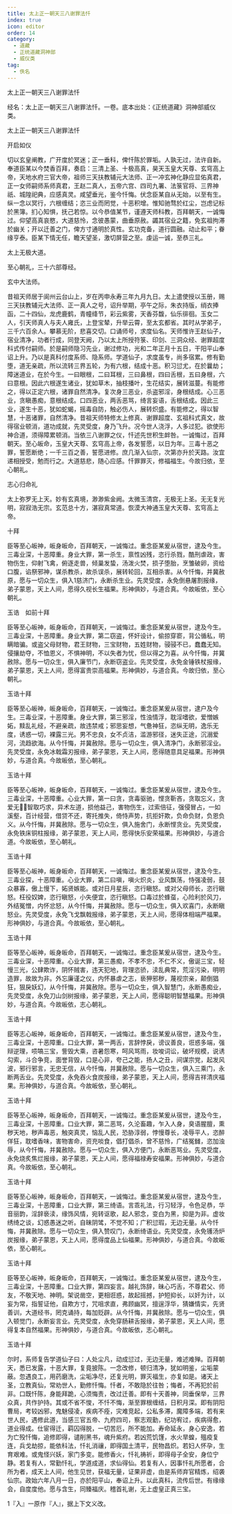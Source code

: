 ```yaml
---
title: 太上正一朝天三八谢罪法忏
index: true
icon: editor
order: 14
category:
  - 道藏
  - 正统道藏洞神部
  - 威仪类
tag:
  - 佚名
---
```


太上正一朝天三八谢罪法忏  

经名：太上正一朝天三八谢罪法忏。一卷。底本出处：《正统道藏》洞神部威仪类。  

太上正一朝天三八谢罪法忏  

开启如仪  

切以玄皇阐教，广开度於冥迷；正一垂科，俾忏陈於罪垢。人孰无过，法许自新。奉道臣某以今焚香百拜，奏启：三清上圣、十极高真，昊天玉皇大天尊、玄穹高上帝，天地水府三官大帝，祖师三天扶教辅元大法师、正一冲玄神化静应显佑真君，正一女师嗣师系师真君，王赵二真人，五帝六宫、四司九署、法箓官将、三界神祇、城隍祀典，应感真灵。咸望垂光，鉴今忏悔。伏念臣某自从无始，以至有生。纵一念以冥行，六根缠结；恣三业而罔觉，十恶积增。惟知驰骛於红尘，岂虑记标於黑簿。扪心知惧，抚己若惊。以今恭值某节，谨遵天师科教，百拜朝天，一诚悔过。仰望高真哀愍，大道慈怜，念彼愚蒙，曲垂原赦。蠲其宿业之籍，免玄祖拘滞於幽关；开以迁善之门，俾方寸通明於真性。玄功克备，道行圆融。动止和平；眷缘亨泰。臣某下情无任，瞻天望圣，激切屏营之至。虔运一诚，至恭三礼。  

太上无极大道。  

至心朝礼，三十六部尊经。  

玄中大法师。  

昔祖天师居于阆州云台山上，岁在丙申永寿三年九月九日。太上遣使授以玉册，赐三天扶教辅元大法师、正一真人之号，诏升举期，亭午之际，朱衣持版，绡衣捧函，二十四仙，龙虎鹿鹤，青幢绛节，彩云紫雾，天香芬馥，仙乐徘徊。玉女二人，引天师真人与夫人雍氏，上登宝辇，升举云霄，至太玄都省。其时从学弟子，三千六百余人。攀慕无阶，悲喜交切。口诵师号，求度仙名。天师惟许王赵仙子，宿业清净，功者行成，同登天阙，乃以太上所授符箓、印剑、三洞众经、谢罪超度科式传付嗣师。於是嗣师隐习先业，谢过修功，光和二年正月十五日，干阳平山奉诏上升。乃以是真科付度系师、隐系师。学道仙子，求度虽专，尚多宿累。修有勤堕，道无亲疏，所以流转三界五轮，为有六根，结成十恶。积习愆尤，在於曩劫；障迷道业，在於今生。一曰眼根，二曰耳根，三曰鼻根，四曰舌根，五曰身根，六曰意根。因此六根遂生诸业，犹如草木，抽枝播叶，生花结实，展转滋蔓。有能修之，得以正定六根，诸罪自然清净。复次身三恶业，杀盗邪淫，身根结成。心三恶业，贪瞋愚痴，意根结成。口四恶业，两舌恶骂，绮言妄语，舌根结成。因此三业，遂生十恶，犹如蛇蝎，摇毒自防，触必伤人，展转炽盛。有能修之，得以智慧，十恶诸罪，自然清净。昔祖天师特修太上修真、谢罪超度、玄祖科式真文，故得宿业顿消，道功成就，先灵受度，身乃飞升。况今世人浇浮，人多过犯。欲使形神合道，须得障累顿消。当依三八谢罪之仪，忏述先世积生衅咎。一诚悔过，百拜朝天。至心皈命，玉皇大天尊、玄穹高上帝，各发誓愿，以日为年。三毒十恶之罪，誓愿断绝；一千三百之善，誓愿进修。庶几渐入仙宗，次第亦升於天路。汝宜递相授受，勉而行之。大道慈悲，随心应感。忏罪罪灭，修福福生。今故归依，至心朝礼。  

志心归命礼  

太上弥罗无上天。妙有玄真境，渺渺紫金阙。太微玉清宫，无极无上圣。无无复光明，寂寂浩无宗。玄范总十方，湛寂真常道。恢漠大神通玉皇大天尊、玄穹高上帝。  

十拜  

臣等至心皈神，皈身皈命，百拜朝天，一诚悔过。重念臣某爰从宿世，逮及今生。三毒业深，十恶障重。身业大罪，第一杀生，禀性凶残，恣行杀戮，酷刑虐政，害物伤生，仰射飞禽，俯逐走兽，倾巢发蛰，汤泼火焚，损子堕胎，烹雏破卵，资给口腹，谄祭邪神，谋杀教杀，故杀误杀，展转轮回，互相杀害。从今忏悔，并冀赦原，愿与一切众生，俱入1慈济门，永断杀生业。先灵受度，永免倒悬屠割报缘，弟子蒙恩，天上人间，愿得久视长生福果。形神俱妙，与道合真。今故皈依，至心朝礼。  

玉诰　如前十拜  

臣等至心皈神，皈身皈命，百拜朝天，一诚悔过。重念臣某爰从宿世，逮及今生。三毒业深，十恶障重。身业大罪，第二窃盗，怀奸设计，偷掠穿窬，背公循私，明瞒暗骗。或盗父母财物，君王财物，三宝财物，五姓财物，骎骎不已，蠢蠢无知。侵攘劫夺，不恤恩义，不惧神明，不以失者为忧，但以得之为喜。从今忏悔，并冀赦除。愿与一切众生，俱入廉节门，永断窃盗业。先灵受度，永免金锤铁杖报缘，弟子蒙恩，天上人间，愿得富贵崇高福果。形神俱妙，与道合真。今故归依，至心朝礼。  

玉诰十拜  

臣等至心皈神，皈身皈命，百拜朝天，一诚悔过。重念臣某爰从宿世，逮户及今生。三毒业深，十恶障重。身业大罪，第三邪淫，性浊情浮，耽淫嗜欲，爱憎嫉妬，黩乱礼经，不避亲疏，故违禁戒；邪思妄想，气惫神狂，恣纵无明，逸乐无度，诱惑一切，裸露三光。男不忠良，女不贞洁，滥游邪径，迷失正途，沉溺爱河，流趋欲海。从今忏悔，并冀赦除。愿与一切众生，俱入清净门，永断邪淫业。先灵受度，永免冰戟霜刃报缘，弟子蒙恩，天上人间，愿得随意具足福果。形神俱妙，与道合真。今故皈依，至心朝礼。  

玉诰十拜  

臣等至心皈神，皈身皈命，百拜朝天，一诚悔过。重念臣某爰从宿世，逮及今生。三毒业深，十恶障重。心业大罪，第一曰贪，贪毒驱驰，悭贪靳吝，贪取忘义，贪爱无，智取巧求，异术左道，损他益己，害物伤生，过索倍征，强侵冒占，一如溪壑，百计经营，借贷不还，寄托推失，倚恃声势，抗拒奸欺，负命负财，负恩负义。从今忏悔，并冀赦除。愿与一切众生，俱入施舍门，永断悭贪业。先灵受度，永免铁床铜柱报缘，弟子蒙恩，天上人间，愿得快乐安荣福果。形神俱妙，与道合道。今故皈依，至心朝礼。  

玉诰十拜  

臣等至心皈神，皈身皈命，百拜朝天，一诚悔过。重念臣某爰从宿世，逮及今生。三毒业探，十恶障重。心业大罪，第二曰嗔，嗔火炽炎，业风飘荡，恃强凌弱，鼓众暴寡，傲上慢下，妬贤嫉能。或对日月星辰，恣行瞋怒。或对父母师长，恣行瞋怒。枉役奴婢，恣行瞋怒，小失便宜，恣行瞋怒。口毒过於蜂虿，心险利於风刀，外结冤憎，内怀忿怒，从今忏悔，并冀赦除。愿与一切众生，俱入欢喜门，永断瞋怒业。先灵受度，永免飞戈飘戟报缘，弟子蒙恩，天上人间，愿得体相端严福果。形神俱妙，与道合真。今故皈依，至心朝礼。  

玉诰十拜  

臣等至心皈神，皈身皈命，百拜朝天，一诚悔过。重念臣某爰从宿世，逮及今生。三毒业深，十恶障重。心业大罪，第三愚痴，不孝不忠，不仁不义，傲诞三宝，轻慢三光，公肆欺诈，阴怀贼害，违天犯地，背理恣骄，渎乱典常，荒淫污染，明明造罪，故故为非。外忘廉谨之仪，内怀暴虐之志，亵狎邪秽，蔑视宗亲，颠倒猖狂，狠戾妖幻，从今忏悔，并冀赦除。愿与一切众生，俱入智慧门，永断愚痴业，先灵受度，永免刀山剑树报缘，弟子蒙恩，天上人间，愿得聪明智慧福果。形神俱妙，与道合真。今故皈依，志心朝礼。  

玉诰十拜  

臣等志心皈神，皈身皈命，百拜朝天，一诚悔过。重念臣某爰从宿世，逮及今生，三毒业深，十恶障重。口业大罪，第一两舌，言辞悖戾，谤议善良，诳惑多端，强辩逆理，唝嗃三宝，訾毁大乘，咨暑怨寒，呵风骂雨，妆唆词讼，破坏规模，说诱勾索，斗合争竞，面誉背毁，口是心非，夸己之能，扬人之丑，间谋宗党，起发风波，邪行邪言，无忠无信，从今忏悔，并冀赦除。愿与一切众生，俱入三乘门，永断两舌业。先灵受度，永免吞火食炭报缘，弟子蒙恩，天上人间，愿得吉祥清庆福果。形神俱妙，与道合真。今故皈依，至心朝礼。  

玉诰十拜  

臣等至心皈神，皈身皈命，百拜朝天，一诚悔过。重念臣某爰从宿世，逮及今生，三毒业深，十恶障重。口业大罪，第二恶骂，久沦畜趣，乍入人身，臭语腥膻，熏秽天地，秽声毒恶，触突真灵，恼乱人民，恐胁淳弱，悖慢尊长，凌辱平人，恣醉佯狂，耽嗜香味，害物害命，资充啖食，倡打倡杀，曾不慈怜，广结冤雠，恣加浊辱，从今忏悔，并冀赦除。愿与一切众生，俱入方便门，永断恶骂业。先灵受度，永免烧炙焦烂报缘，弟子蒙恩，天上人间，愿得福禄寿安福果。形神俱妙，与道合真。今故皈依，至心朝礼。  

玉诰十拜  

臣等至心皈神，皈身皈命，百拜朝天，一诚悔过。重念臣某爰从宿世，逮及今生，三毒业深，十恶障重，口业大罪，第三绮语。言乖礼法，行习轻浮，令色足恭，华音丽韵，淫辞亵渎，缘饰风情，宛转讴歌，起人邪念，变白为黑，抑是为非。虚妆绣绮之谈，幻惑愚迷之听。自昧阴骘，不觉不知；广积愆瑕，无边无量。从今忏悔，并冀赦除。愿与一切众生，俱入赞叹门，永断绮语业。先灵受度，永免镬汤炉炭报缘，弟子蒙恩，天上人间，愿得度品上仙福果。形神俱妙，与道合真。今故皈依，至心朝礼。  

玉诰十拜  

臣等至心皈神，皈身皈命，百拜朝天，一诚悔过。重念臣某爰从宿世，逮及今生，三毒业深，十恶障重。口业大罪，第四妄言。越礼饰辞，昧心巧舌，不尊君父、师友，不敬天地、神明。架说凿空，更相诳惑，故起摇撼，护短抑长，以奸为计，以妄为常，指誓证他，自欺方寸，咒咀求直，弗顾幽冥，擅逞浮华，猜嫌情实，先贤善训，大道经书，罔克诵持，每加贬辟。从今忏悔，并冀赦除。愿与一切众生，俱入顿觉门，永断妄言业。先灵受度，永免穿肠耕舌报缘，弟子蒙恩，天上人间，愿得复本自然福果。形神俱妙，与道合真。今故皈依，志心朝礼。  

玉诰十拜  

尔时，系师复告学道仙子曰：人处尘凡，动成愆过，无边无量，难述难殚。百拜朝天，悉已发露，十恶大罪，复竟披陈。一念改修，顿归清净，犹如明鉴，尘垢蒙蔽。忽遇良工，用药磨洗，尘垢净尽，还复光明，罪灭福生，亦复如是。诸天上圣，立教真仙，常劝世人，勤修忏悔。忏者，不敢隐於往咎；悔者，不再犯於前非。口既忏陈，身能拜跪，心须悔责，改过迁善。即有十天善神，同垂保举，三界众真，共作护持。其或不省不悛，不忏不悔，渐至罪根缠结，日积月深。即有阴阳曹局，考较凶邪，鬼魅侵凌，疾病不痊，灾难竞起，公私多滞，魔障多端，若有来世人民，遇修此道，当感三官五帝、九府四司，察志观勤，纪功宥过，疾病得愈，道业得成。仕宦得迁，羁囚得脱，一切苦厄，所不能加。寿命延永，身心安逸，若为亡殁忏悔，追修即得，谴削黑书，魂升紫府。若凶荒饥馑，水火旱蝗，殟疫复连，兵戈劫掠，能依科法，忏礼消禳，即得国土清平，民物昌炽。若妇人怀孕，生育艰难。或鬼怪兴妖，家门多变。能修香火，忏礼祷祈，即得母子全安，身位宁静。若复有人，常勤忏礼，学道成道，求仙得仙。若复有人，因事忏礼所愿者，合所为者，成天上人间，他生见世，获福无量，证果非虚，由是系师弃官精炼，绍袭仙宗。政始六年八月一日，亦於阳平山，奉诏上升。以此真科，流传后世。有缘缘会，自度度他。愿与含生，同臻福庆。稽首礼谢，无上虚皇正真三宝。  

1『入』一原作『人』，据上下文义改。  
